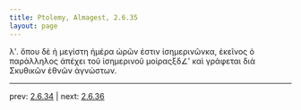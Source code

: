 ```yaml
---
title: Ptolemy, Almagest, 2.6.35
layout: page
---
```


λʹ. ὅπου δὲ ἡ μεγίστη ἡμέρα ὡρῶν ἐστιν ἰσημερινῶνκα, ἐκεῖνος ὁ παράλληλος ἀπέχει τοῦ ἰσημερινοῦ μοίραςξδ∠ʹ καὶ γράφεται διὰ Σκυθικῶν ἐθνῶν ἀγνώστων.

---

prev: [2.6.34](../2.6.34/) | next: [2.6.36](../2.6.36/)

